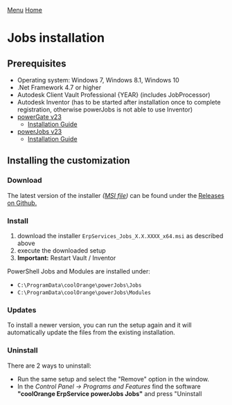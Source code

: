 [Menu](../README.md) [Home](./home.md)
# Jobs installation

## Prerequisites

+ Operating system: Windows 7, Windows 8.1, Windows 10
+ .Net Framework 4.7 or higher
+ Autodesk Client Vault Professional {YEAR} (includes JobProcessor)
+ Autodesk Inventor (has to be started after installation once to complete registration, otherwise powerJobs is not able to use Inventor)
+ [powerGate v23](http://download.coolorange.com/)
  + [Installation Guide](https://www.coolorange.com/wiki/doku.php?id=powergate:installation)
+ [powerJobs v23](http://download.coolorange.com/)
  + [Installation Guide](https://www.coolorange.com/wiki/doku.php?id=powergate:installation)

## Installing the customization

### Download

The latest version of the installer _([MSI file](https://docs.microsoft.com/en-us/windows/desktop/msi/windows-installer-portal))_ can be found under the [Releases on Github.](https://github.com/coolOrangeProjects/{RepoName}/releases)

### Install

1. download the installer `ErpServices_Jobs_X.X.XXXX_x64.msi` as described above
1. execute the downloaded setup
1. **Important:** Restart Vault / Inventor

PowerShell Jobs and Modules are installed under:
+ `C:\ProgramData\coolOrange\powerJobs\Jobs`
+ `C:\ProgramData\coolOrange\powerJobs\Modules`

### Updates

To install a newer version, you can run the setup again and it will automatically update the files from the existing installation.

### Uninstall

There are 2 ways to uninstall:
+ Run the same setup and select the "Remove" option in the window.
+ In the _Control Panel -> Programs and Features_ find the software **"coolOrange ErpService powerJobs Jobs"** and press "Uninstall
